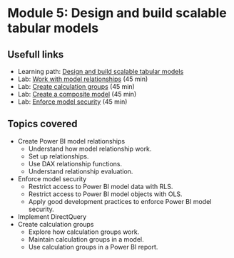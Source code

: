 # Module 5: Design and build scalable tabular models

## Usefull links

- Learning path: [Design and build scalable tabular models](https://docs.microsoft.com/en-us/learn/paths/design-build-tabular-models/)
- Lab: [Work with model relationships](https://microsoftlearning.github.io/DP-500-Azure-Data-Analyst/Instructions/labs/06-work-with-model-relationships.html) (45 min)
- Lab: [Create calculation groups](https://microsoftlearning.github.io/DP-500-Azure-Data-Analyst/Instructions/labs/07-create-calculation-groups.html) (45 min)
- Lab: [Create a composite model](https://microsoftlearning.github.io/DP-500-Azure-Data-Analyst/Instructions/labs/08-create-a-composite-model.html) (45 min)
- Lab: [Enforce model security](https://microsoftlearning.github.io/DP-500-Azure-Data-Analyst/Instructions/labs/09-enforce-model-security.html) (45 min)

## Topics covered

- Create Power BI model relationships
  - Understand how model relationship work.
  - Set up relationships.
  - Use DAX relationship functions.
  - Understand relationship evaluation.
- Enforce model security
  - Restrict access to Power BI model data with RLS.
  - Restrict access to Power BI model objects with OLS.
  - Apply good development practices to enforce Power BI model security.
- Implement DirectQuery
- Create calculation groups
  - Explore how calculation groups work.
  - Maintain calculation groups in a model.
  - Use calculation groups in a Power BI report.
